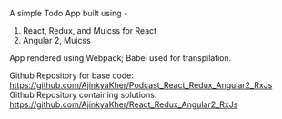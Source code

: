 A simple Todo App built using -
1. React, Redux, and Muicss for React
2. Angular 2, Muicss

App rendered using Webpack; Babel used for transpilation.

Github Repository for base code: https://github.com/AjinkyaKher/Podcast_React_Redux_Angular2_RxJs
Github Repository containing solutions: https://github.com/AjinkyaKher/React_Redux_Angular2_RxJs
